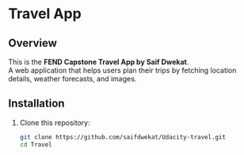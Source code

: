 # Travel App

## Overview
This is the **FEND Capstone Travel App by Saif Dwekat**.  
A web application that helps users plan their trips by fetching location details, weather forecasts, and images.

## Installation
1. Clone this repository:
   ```sh
   git clone https://github.com/saifdwekat/Udacity-travel.git
   cd Travel

